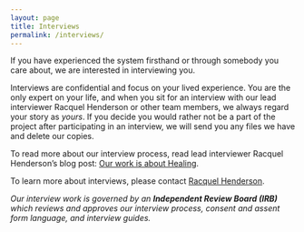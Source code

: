 ```yaml
---
layout: page
title: Interviews
permalink: /interviews/
---
```


If you have experienced the system firsthand or through somebody you care about, we are interested in interviewing you.

Interviews are confidential and focus on your lived experience. You are the only expert on your life, and when you sit for an interview with our lead interviewer Racquel Henderson or other team members, we always regard your story as *yours*. If you decide you would rather not be a part of the project after participating in an interview, we will send you any files we have and delete our copies.


To read more about our interview process, read lead interviewer Racquel Henderson’s blog post: [Our work is about Healing](/2021/02/25/our-work-is-about-healing/).

To learn more about interviews, please contact [Racquel Henderson](mailto:racquel@terralunacollaborative.com).

*Our interview work is governed by an **Independent Review Board (IRB)** which reviews and approves our interview process, consent and assent form language, and interview guides.*